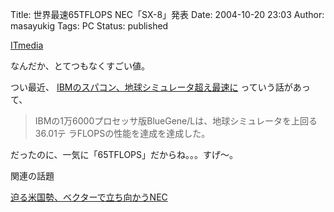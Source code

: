 Title: 世界最速65TFLOPS NEC「SX-8」発表
Date: 2004-10-20 23:03
Author: masayukig
Tags: PC
Status: published

[ITmedia](http://www.itmedia.co.jp/news/articles/0410/20/news023.html)

なんだか、とてつもなくすごい値。

つい最近、
[IBMのスパコン、地球シミュレータ超え最速に](http://www.itmedia.co.jp/news/articles/0409/29/news052.html)
っていう話があって、

> IBMの1万6000プロセッサ版BlueGene/Lは、地球シミュレータを上回る36.01テ
> ラFLOPSの性能を達成を達成した。

だったのに、一気に「65TFLOPS」だからね。。。すげ〜。

関連の話題

[迫る米国勢、ベクターで立ち向かうNEC](http://www.itmedia.co.jp/news/articles/0410/20/news068.html)
